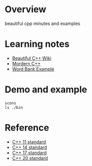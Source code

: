 # Overview

beautiful cpp minutes and examples

# Learning notes
* [Beautiful C++ Wiki](https://github.com/walterfan/beautiful_cpp/wiki)
* [Mordern C++](./note/modern_cpp.md)
* [Word Bank Example](./note/word_bank_note.md)


# Demo and example

```
scons
ls ./bin
```


# Reference
* [C++ 11 standard](./refer/cpp-11.pdf)
* [C++ 14 standard](./refer/cpp-14.pdf)
* [C++ 17 standard](./refer/cpp-17.pdf)
* [C++ 20 standard](./refer/cpp-20.pdf)
